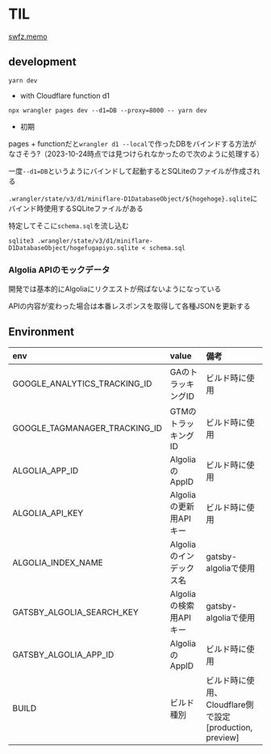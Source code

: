 # TIL

[swfz.memo](https://til.swfz.io)

## development

```
yarn dev
```

- with Cloudflare function d1

```
npx wrangler pages dev --d1=DB --proxy=8000 -- yarn dev
```

- 初期

pages + functionだと`wrangler d1 --local`で作ったDBをバインドする方法がなさそう?（2023-10-24時点では見つけられなかったので次のように処理する）

一度`--d1=DB`というようにバインドして起動するとSQLiteのファイルが作成される

`.wrangler/state/v3/d1/miniflare-D1DatabaseObject/${hogehoge}.sqlite`にバインド時使用するSQLiteファイルがある

特定してそこに`schema.sql`を流し込む

```
sqlite3 .wrangler/state/v3/d1/miniflare-D1DatabaseObject/hogefugapiyo.sqlite < schema.sql
```


### Algolia APIのモックデータ

開発では基本的にAlgoliaにリクエストが飛ばないようになっている

APIの内容が変わった場合は本番レスポンスを取得して各種JSONを更新する

## Environment

| env | value | 備考 |
|:-|:-|:-|
| GOOGLE_ANALYTICS_TRACKING_ID | GAのトラッキングID | ビルド時に使用 |
| GOOGLE_TAGMANAGER_TRACKING_ID | GTMのトラッキングID | ビルド時に使用 |
| ALGOLIA_APP_ID | AlgoliaのAppID | ビルド時に使用 |
| ALGOLIA_API_KEY| Algoliaの更新用APIキー | ビルド時に使用 |
| ALGOLIA_INDEX_NAME| Algoliaのインデックス名 | gatsby-algoliaで使用 |
| GATSBY_ALGOLIA_SEARCH_KEY | Algoliaの検索用APIキー | gatsby-algoliaで使用 |
| GATSBY_ALGOLIA_APP_ID | AlgoliaのAppID | ビルド時に使用 |
| BUILD | ビルド種別 | ビルド時に使用、Cloudflare側で設定[production, preview] |

